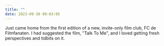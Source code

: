 ```yaml
---
title: ""
date: 2023-09-30 00:03:05
---
```

Just came home from the first edition of a new, invite-only film club, FC de Filmfanaten. I had suggested the film, "Talk To Me", and I loved getting fresh perspectives and tidbits on it.
